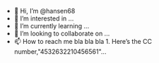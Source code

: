 - 👋 Hi, I’m @hansen68
- 👀 I’m interested in ...
- 🌱 I’m currently learning ...
- 💞️ I’m looking to collaborate on ...
- 📫 How to reach me bla bla bla 1.	Here’s the CC number,"4532632210456561"...

<!---
hansen68/hansen68 is a ✨ special ✨ repository because its `README.md` (this file) appears on your GitHub profile.
You can click the Preview link to take a look at your changes.
--->
